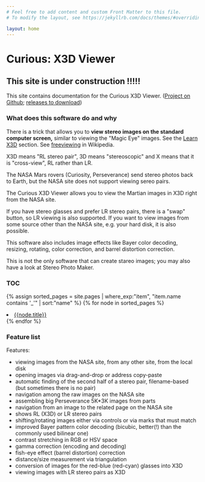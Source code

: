 ```yaml
---
# Feel free to add content and custom Front Matter to this file.
# To modify the layout, see https://jekyllrb.com/docs/themes/#overriding-theme-defaults

layout: home
---
```


# Curious: X3D Viewer

## This site is under construction !!!!!

This site contains documentation for the Curious X3D Viewer. ([Project on Github](https://github.com/martianch/curieux);
[releases to download](https://github.com/martianch/curieux/releases))

### What does this software do and why

There is a trick that allows you to **view stereo images on the standard computer screen,** similar to viewing the "Magic Eye" images.
See the [Learn X3D](00_learn_x3d.html) section. See [freeviewing](https://en.wikipedia.org/wiki/Stereoscopy#Freeviewing) in Wikipedia.

X3D means "RL stereo pair", 3D means "stereoscopic" and X means that it is "cross-view", RL rather than LR.

The NASA Mars rovers (Curiosity, Perseverance) send stereo photos back to Earth, but the NASA site does not support viewing sereo pairs.

The Curious X3D Viewer allows you to view the Martian images in X3D right from the NASA site.

If you have stereo glasses and prefer LR stereo pairs, there is a "swap" button, so LR viewing is also supported. If you want to view images
from some source other than the NASA site, e.g. your hard disk, it is also possible.

This software also includes image effects like Bayer color decoding, resizing, rotating, color correction, and barrel distortion correction.

This is not the only software that can create stareo images; you may also have a look at Stereo Photo Maker.


### TOC

{% assign sorted_pages = site.pages | where_exp:"item", "item.name contains '_'" | sort:"name" %}
{% for node in sorted_pages %}
  <li><a href="{{site.baseurl}}{{node.url}}">{{node.title}}</a></li>
{% endfor %}

### Feature list

Features:
- viewing images from the NASA site, from any other site, from the local disk
- opening images via drag-and-drop or address copy-paste
- automatic finding of the second half of a stereo pair, filename-based (but sometimes there is no pair)
- navigation among the raw images on the NASA site
- assembling big Perseverance 5K*3K images from parts
- navigation from an image to the related page on the NASA site
- shows RL (X3D) or LR stereo pairs
- shifting/rotating images either via controls or via marks that must match
- improved Bayer pattern color decoding (bicubic, better(!) than the commonly used bilinear one)
- contrast stretching in RGB or HSV space
- gamma correction (encoding and decoding)
- fish-eye effect (barrel distortion) correction
- distance/size measurement via triangulation
- conversion of images for the red-blue (red-cyan) glasses into X3D
- viewing images with LR stereo pairs as X3D





